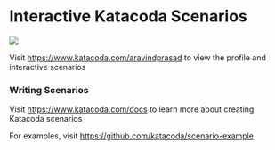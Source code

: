 # Interactive Katacoda Scenarios

[![](http://shields.katacoda.com/katacoda/aravindprasad/count.svg)](https://www.katacoda.com/aravindprasad "Get your profile on Katacoda.com")

Visit https://www.katacoda.com/aravindprasad to view the profile and interactive scenarios

### Writing Scenarios
Visit https://www.katacoda.com/docs to learn more about creating Katacoda scenarios

For examples, visit https://github.com/katacoda/scenario-example
